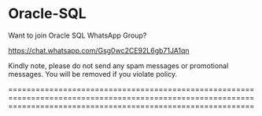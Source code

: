# Oracle-SQL

Want to join Oracle SQL WhatsApp Group?

https://chat.whatsapp.com/Gsg0wc2CE92L6gb71JA1qn

Kindly note, please do not send any spam messages or promotional messages. 
You will be removed if you violate policy. 

==================================================================================================================================================================

